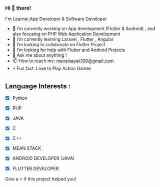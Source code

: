 
### Hi 👋 there! 
I'm Learner,App Developer & Software Developer 
 
- 🔭 I’m currently working on App development (Flutter & Android) , and also focusing on PHP Web Application Development
- 🌱 I’m currently learning Laravel , Flutter , Angular
- 👯 I’m looking to collaborate on Flutter Project
- 🤔 I’m looking for help with Flutter and Android Projects
- 💬 Ask me about anything !
- 📫 How to reach me: <a href="mansinayak100@gmail.com">mansinayak100@gmail.com </a>
- ⚡ Fun fact: Love to Play Action Games 



## Language Interests :

- [x] Python
- [x] PHP
- [x] JAVA
- [x] C
- [x] C++
- [x] MEAN STACK
- [x] ANDROID DEVELOPER (JAVA)
- [x] FLUTTER DEVELOPER



Give a ⭐️ if this project helped you!

